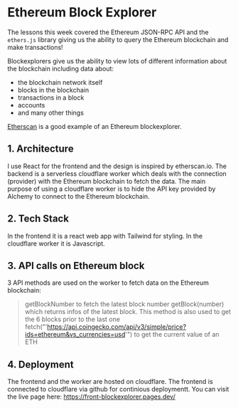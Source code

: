 # Ethereum Block Explorer

The lessons this week covered the Ethereum JSON-RPC API and the `ethers.js` library giving us the ability to query the Ethereum blockchain and make transactions!

Blockexplorers give us the ability to view lots of different information about the blockchain including data about:

- the blockchain network itself
- blocks in the blockchain
- transactions in a block
- accounts
- and many other things

[Etherscan](https://etherscan.io/) is a good example of an Ethereum blockexplorer.

## 1. Architecture

I use React for the frontend and the design is inspired by etherscan.io. The backend is a serverless cloudflare worker which deals with the connection (provider) with the Ethereum blockchain to fetch the data. The main purpose of using a cloudflare worker is to hide the API key provided by Alchemy to connect to the Ethereum blockchain.

## 2. Tech Stack

In the frontend it is a react web app with Tailwind for styling. In the cloudflare worker it is Javascript.

## 3. API calls on Ethereum block

3 API methods are used on the worker to fetch data on the Ethereum blockchain:

> getBlockNumber to fetch the latest block number
> getBlock(number) which returns infos of the latest block. This method is also used to get the 6 blocks prior to the last one
> fetch("'https://api.coingecko.com/api/v3/simple/price?ids=ethereum&vs_currencies=usd'") to get the current value of an ETH

## 4. Deployment

The frontend and the worker are hosted on cloudflare. The frontend is connected to cloudflare via github for continious deploymentt.
You can visit the live page here: https://front-blockexplorer.pages.dev/
